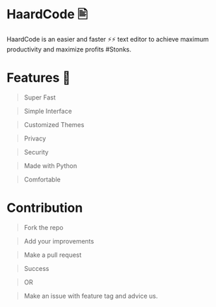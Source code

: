 # HaardCode 🖹
HaardCode is an easier and faster ⚡⚡ text editor to achieve maximum productivity and maximize profits #Stonks.

# Features 🌟
> Super Fast

> Simple Interface

> Customized Themes

> Privacy

> Security

> Made with Python

> Comfortable

# Contribution
> Fork the repo

> Add your improvements

> Make a pull request

> Success

> OR 

> Make an issue with feature tag and advice us.
